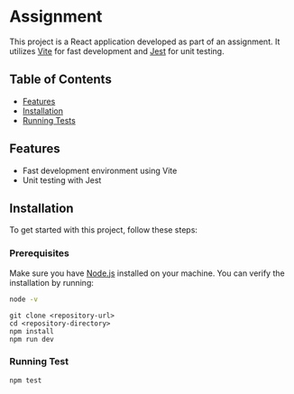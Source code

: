 # Assignment

This project is a React application developed as part of an assignment. It utilizes [Vite](https://vitejs.dev/) for fast development and [Jest](https://jestjs.io/) for unit testing.

## Table of Contents

- [Features](#features)
- [Installation](#installation)
- [Running Tests](#running-tests)


## Features

- Fast development environment using Vite
- Unit testing with Jest

## Installation

To get started with this project, follow these steps:

### Prerequisites

Make sure you have [Node.js](https://nodejs.org/) installed on your machine. You can verify the installation by running:

```bash
node -v
```
```
git clone <repository-url>
cd <repository-directory>
npm install
npm run dev
```

### Running Test
```
npm test
```

